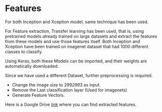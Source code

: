 # Features

For both Inception and Xception model, same technique has been used.

For Feature extraction, Transfer learning has been used, that is, using pretrained models already trained on large
datasets and extract the features from these models and use those features itself. Both Inception and Xception have
been trained on imagenet dataset that had 1000 different classes to classify.

Using Keras, both these Models can be imported, and their weights are automatically downloaded.

Since we have used a different Dataset, further preprocessing is required.

- Change the image size to 299*299*3 as input.
- Remove the Last classification layer (Used for imagenets)
- Generate Feature Vectors.

Here is a Google Drive [link](https://drive.google.com/drive/folders/1PUgH3f-dFYFPuSDeJVif-AmAtOsvSww_?usp=sharing)
where you can find extracted features.
